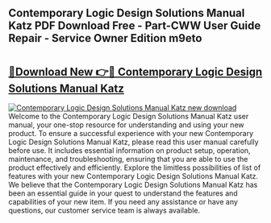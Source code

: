 ## Contemporary Logic Design Solutions Manual Katz PDF Download Free - Part-CWW User Guide Repair - Service Owner Edition m9eto

# <h2><a href="http://bc82970.oget.top/?id=Contemporary+Logic+Design+Solutions+Manual+Katz">🔗Download New 👉🔴 Contemporary Logic Design Solutions Manual Katz</a></h2>

[![Contemporary Logic Design Solutions Manual Katz new download](https://i.imgur.com/5g1atiW.png)](http://bc82970.oget.top/?id=Contemporary+Logic+Design+Solutions+Manual+Katz)
Welcome to the Contemporary Logic Design Solutions Manual Katz user manual, your one-stop resource for understanding and using your new product. To ensure a successful experience with your new Contemporary Logic Design Solutions Manual Katz, please read this user manual carefully before use. It includes essential information on product setup, operation, maintenance, and troubleshooting, ensuring that you are able to use the product effectively and efficiently. Explore the limitless possibilities of list of features with your new Contemporary Logic Design Solutions Manual Katz. We believe that the Contemporary Logic Design Solutions Manual Katz has been an essential guide in your quest to understand the features and capabilities of your new item. If you need any assistance or have any questions, our customer service team is always available.
